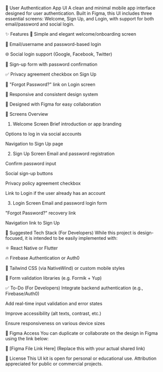 📱 User Authentication App UI
A clean and minimal mobile app interface designed for user authentication. Built in Figma, this UI includes three essential screens: Welcome, Sign Up, and Login, with support for both email/password and social login.

✨ Features
🎯 Simple and elegant welcome/onboarding screen

🔐 Email/username and password-based login

🌐 Social login support (Google, Facebook, Twitter)

📝 Sign-up form with password confirmation

✅ Privacy agreement checkbox on Sign Up

🔁 "Forgot Password?" link on Login screen

📐 Responsive and consistent design system

🎨 Designed with Figma for easy collaboration

📱 Screens Overview
1. Welcome Screen
Brief introduction or app branding

Options to log in via social accounts

Navigation to Sign Up page

2. Sign Up Screen
Email and password registration

Confirm password input

Social sign-up buttons

Privacy policy agreement checkbox

Link to Login if the user already has an account

3. Login Screen
Email and password login form

"Forgot Password?" recovery link

Navigation link to Sign Up

🔧 Suggested Tech Stack (For Developers)
While this project is design-focused, it is intended to be easily implemented with:

⚛️ React Native or Flutter

🔥 Firebase Authentication or Auth0

🎨 Tailwind CSS (via NativeWind) or custom mobile styles

🧪 Form validation libraries (e.g. Formik + Yup)

✅ To-Do (For Developers)
 Integrate backend authentication (e.g., Firebase/Auth0)

 Add real-time input validation and error states

 Improve accessibility (alt texts, contrast, etc.)

 Ensure responsiveness on various device sizes

🧩 Figma Access
You can duplicate or collaborate on the design in Figma using the link below:

🔗 [Figma File Link Here]
(Replace this with your actual shared link)

📝 License
This UI kit is open for personal or educational use. Attribution appreciated for public or commercial projects.
